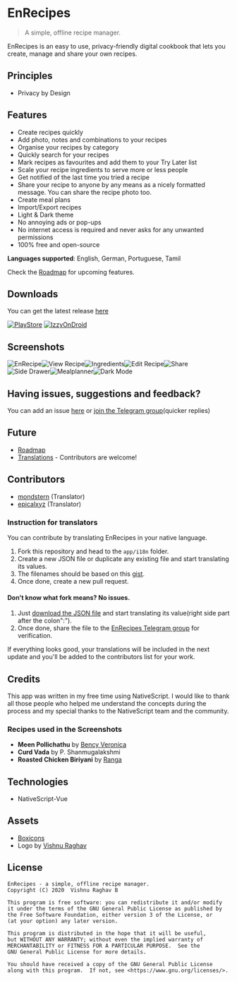 # EnRecipes

> A simple, offline recipe manager.

EnRecipes is an easy to use, privacy-friendly digital cookbook that lets you create, manage and share your own recipes.

## Principles

-   Privacy by Design

## Features

-   Create recipes quickly
-   Add photo, notes and combinations to your recipes
-   Organise your recipes by category
-   Quickly search for your recipes
-   Mark recipes as favourites and add them to your Try Later list
-   Scale your recipe ingredients to serve more or less people
-   Get notified of the last time you tried a recipe
-   Share your recipe to anyone by any means as a nicely formatted message. You can share the recipe photo too.
-   Create meal plans
-   Import/Export recipes
-   Light & Dark theme
-   No annoying ads or pop-ups
-   No internet access is required and never asks for any unwanted permissions
-   100% free and open-source

**Languages supported**: English, German, Portuguese, Tamil

Check the [Roadmap](https://github.com/vishnuraghavb/EnRecipes/projects/1) for upcoming features.

## Downloads

You can get the latest release [here](https://github.com/vishnuraghavb/EnRecipes/releases)

[![PlayStore](assets/Images/google-play-badge.png)](https://play.google.com/store/apps/details?id=com.vishnuraghav.enrecipes)
[![IzzyOnDroid](assets/Images/IzzyOnDroid.png)](https://apt.izzysoft.de/fdroid/index/apk/com.vishnuraghav.enrecipes)

## Screenshots

![EnRecipe](assets/Screenshots/2.png)![View Recipe](assets/Screenshots/3.png)![Ingredients](assets/Screenshots/4.png)![Edit Recipe](assets/Screenshots/5.png)![Share](assets/Screenshots/6.png)![Side Drawer](assets/Screenshots/7.png)![Mealplanner](assets/Screenshots/8.png)![Dark Mode](assets/Screenshots/10.png)

## Having issues, suggestions and feedback?

You can add an issue [here](https://github.com/vishnuraghavb/EnRecipes/issues) or [join the Telegram group](http://t.me/enrecipes)(quicker replies)

## Future

-   [Roadmap](https://github.com/vishnuraghavb/EnRecipes/projects/1)
-   [Translations](https://github.com/vishnuraghavb/EnRecipes/projects/2) - Contributors are welcome!

## Contributors

-   [mondstern](https://codeberg.org/mondstern) (Translator)
-   [epicalxyz](https://github.com/epicalxyz) (Translator)

### Instruction for translators

You can contribute by translating EnRecipes in your native language.

1.  Fork this repository and head to the `app/i18n` folder.
2.  Create a new JSON file or duplicate any existing file and start translating its values.
3.  The filenames should be based on this [gist](https://gist.github.com/vishnuraghavb/bf27b068acc35e331adfba66d18e2094).
4.  Once done, create a new pull request.

#### Don't know what fork means? No issues.

1.  Just [download the JSON file](https://raw.githubusercontent.com/vishnuraghavb/EnRecipes/main/app/i18n/en.default.json) and start translating its value(right side part after the colon":").
2.  Once done, share the file to the [EnRecipes Telegram group](http://t.me/enrecipes) for verification.

If everything looks good, your translations will be included in the next update and you'll be added to the contributors list for your work.

## Credits

This app was written in my free time using NativeScript. I would like to thank all those people who helped me understand the concepts during the process and my special thanks to the NativeScript team and the community.

### Recipes used in the Screenshots

-   **Meen Pollichathu** by [Bency Veronica](https://www.instagram.com/bencys_lil_kitchen)
-   **Curd Vada** by P. Shanmugalakshmi
-   **Roasted Chicken Biriyani** by [Ranga](https://www.youtube.com/channel/UC6ONI92scjwMmk3IITKIx-g)

## Technologies

-   NativeScript-Vue

## Assets

-   [Boxicons](https://boxicons.com/)
-   Logo by [Vishnu Raghav](https://www.vishnuraghav.com/)

## License

    EnRecipes - a simple, offline recipe manager.
    Copyright (C) 2020  Vishnu Raghav B

    This program is free software: you can redistribute it and/or modify
    it under the terms of the GNU General Public License as published by
    the Free Software Foundation, either version 3 of the License, or
    (at your option) any later version.

    This program is distributed in the hope that it will be useful,
    but WITHOUT ANY WARRANTY; without even the implied warranty of
    MERCHANTABILITY or FITNESS FOR A PARTICULAR PURPOSE.  See the
    GNU General Public License for more details.

    You should have received a copy of the GNU General Public License
    along with this program.  If not, see <https://www.gnu.org/licenses/>.
